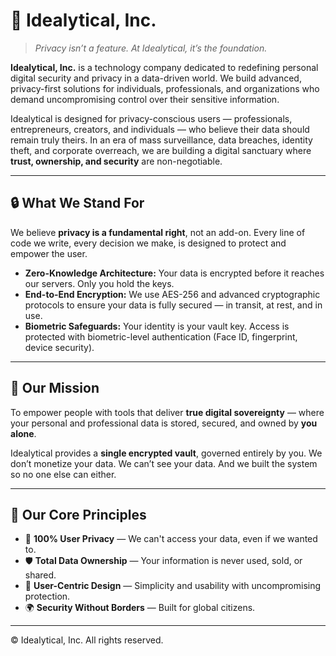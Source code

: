 # 🔐 Idealytical, Inc.

> *Privacy isn’t a feature. At Idealytical, it’s the foundation.*

**Idealytical, Inc.** is a technology company dedicated to redefining personal digital security and privacy in a data-driven world. We build advanced, privacy-first solutions for individuals, professionals, and organizations who demand uncompromising control over their sensitive information.

Idealytical is designed for privacy-conscious users — professionals, entrepreneurs, creators, and individuals — who believe their data should remain truly theirs. In an era of mass surveillance, data breaches, identity theft, and corporate overreach, we are building a digital sanctuary where **trust, ownership, and security** are non-negotiable.

---

## 🔒 What We Stand For

We believe **privacy is a fundamental right**, not an add-on. Every line of code we write, every decision we make, is designed to protect and empower the user.

- **Zero-Knowledge Architecture:** Your data is encrypted before it reaches our servers. Only you hold the keys.
- **End-to-End Encryption:** We use AES-256 and advanced cryptographic protocols to ensure your data is fully secured — in transit, at rest, and in use.
- **Biometric Safeguards:** Your identity is your vault key. Access is protected with biometric-level authentication (Face ID, fingerprint, device security).

---

## 🚀 Our Mission

To empower people with tools that deliver **true digital sovereignty** — where your personal and professional data is stored, secured, and owned by **you alone**.

Idealytical provides a **single encrypted vault**, governed entirely by you. We don’t monetize your data. We can’t see your data. And we built the system so no one else can either.

---

## 📌 Our Core Principles

- 🔐 **100% User Privacy** — We can't access your data, even if we wanted to.
- 🛡️ **Total Data Ownership** — Your information is never used, sold, or shared.
- 🧠 **User-Centric Design** — Simplicity and usability with uncompromising protection.
- 🌍 **Security Without Borders** — Built for global citizens.

---

© Idealytical, Inc. All rights reserved.
